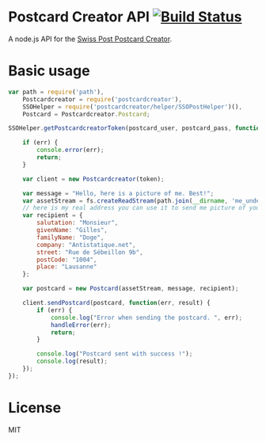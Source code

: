# Postcard Creator API [![Build Status](https://travis-ci.org/gido/postcardcreator.svg?branch=master)](https://travis-ci.org/gido/postcardcreator)
A node.js API for the [Swiss Post Postcard Creator](http://postcardcreator.post.ch).

# Basic usage

```javascript
var path = require('path'),
    Postcardcreator = require('postcardcreator'),
    SSOHelper = require('postcardcreator/helper/SSOPostHelper')(),
    Postcard = Postcardcreator.Postcard;

SSOHelper.getPostcardcreatorToken(postcard_user, postcard_pass, function(err, token) {

    if (err) {
        console.error(err);
        return;
    }

    var client = new Postcardcreator(token);

    var message = "Hello, here is a picture of me. Best!";
    var assetStream = fs.createReadStream(path.join(__dirname, 'me_under_the_sun.jpg'));
    // here is my real address you can use it to send me picture of your works ;-)
    var recipient = {
        salutation: "Monsieur",
        givenName: "Gilles",
        familyName: "Doge",
        company: "Antistatique.net",
        street: "Rue de Sébeillon 9b",
        postCode: "1004",
        place: "Lausanne"
    };

    var postcard = new Postcard(assetStream, message, recipient);

    client.sendPostcard(postcard, function(err, result) {
        if (err) {
            console.log("Error when sending the postcard. ", err);
            handleError(err);
            return;
        }

        console.log("Postcard sent with success !");
        console.log(result);
    });
});
```


# License
MIT
